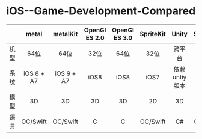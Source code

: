 # iOS--Game-Development-Compared


|            | metal          | metalKit       |OpenGl ES 2.0 |OpenGl ES 3.0 |SpriteKit     |Unity         |SceneKit      |
| ---------- | :-----------:  | :-----------:  |:-----------: |:-----------: |:-----------: |:-----------: |:-----------: |
| 机型        | 64位          |64位            | 32位          |64位          |  32位        |跨平台         |  32位        
| 系统        | iOS 8 + A7    |iOS 9 + A7      | iOS8          |iOS8          |  iOS7        |依赖untiy版本  |  iOS8       |
|      模型   | 3D             |3D             | 3D           |3D              |  2D          |3D            |  3D        |
|    语言      | OC/Swift     |OC/Swift       | C              |C              |  OC/Swift     |  C#          |OC/Swift     |


